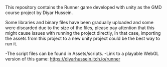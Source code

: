 This repository contains the Runner game developed with unity as the GMD course project by Diyar Hussein.

Some libraries and binary files have been gradually uploaded and some were discarded due to the size of the files, please pay attention that this might cause issues with running the project directly, In that case, importing the assets from this project to a new unity project could be the best way to run it.

-The script files can be found in Assets/scripts.
-Link to a playable WebGL version of this game:     https://diyarhussein.itch.io/runner
